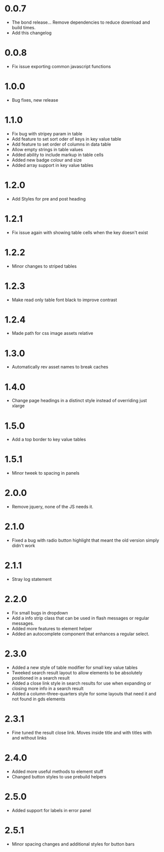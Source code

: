 # 0.0.7

- The bond release... Remove dependencies to reduce download and build times.
- Add this changelog

# 0.0.8
- Fix issue exporting common javascript functions

# 1.0.0
- Bug fixes, new release

# 1.1.0
- Fix bug with stripey param in table
- Add feature to set sort oder of keys in key value table
- Add feature to set order of columns in data table
- Allow empty strings in table values
- Added ability to include markup in table cells
- Added new badge colour and size
- Added array support in key value tables

# 1.2.0
- Add Styles for pre and post heading

# 1.2.1
- Fix issue again with showing table cells when the key doesn't exist

# 1.2.2
- Minor changes to striped tables

# 1.2.3
- Make read only table font black to improve contrast

# 1.2.4
- Made path for css image assets relative

# 1.3.0
- Automatically rev asset names to break caches

# 1.4.0
- Change page headings in a distinct style instead of overriding just xlarge

# 1.5.0
- Add a top border to key value tables

# 1.5.1
- Minor tweek to spacing in panels

# 2.0.0
- Remove jquery, none of the JS needs it.

# 2.1.0
- Fixed a bug with radio button highlight that meant the old version simply didn't work

# 2.1.1
- Stray log statement

# 2.2.0
- Fix small bugs in dropdown 
- Add a info strip class that can be used in flash messages or regular messages. 
- Added more features to element helper
- Added an autocomplete component that enhances a regular select.

# 2.3.0
- Added a new style of table modifier for small key value tables
- Tweeked search result layout to allow elements to be absolutely positioned in a search result
- Added a close link style in search results for use when expanding or closing more info in a search result
- Added a column-three-quarters style for some layouts that need it and not found in gds elements

# 2.3.1
- Fine tuned the result close link. Moves inside title and with titles with and without links

# 2.4.0
- Added more useful methods to element stuff
- Changed button styles to use prebuild helpers

# 2.5.0
- Added support for labels in error panel

# 2.5.1
- Minor spacing changes and additional styles for button bars
